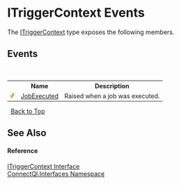# ITriggerContext Events
 

The <a href="T_ConnectQl_Interfaces_ITriggerContext">ITriggerContext</a> type exposes the following members.


## Events
&nbsp;<table><tr><th></th><th>Name</th><th>Description</th></tr><tr><td>![Public event](media/pubevent.gif "Public event")</td><td><a href="E_ConnectQl_Interfaces_ITriggerContext_JobExecuted">JobExecuted</a></td><td>
Raised when a job was executed.</td></tr></table>&nbsp;
<a href="#itriggercontext-events">Back to Top</a>

## See Also


#### Reference
<a href="T_ConnectQl_Interfaces_ITriggerContext">ITriggerContext Interface</a><br /><a href="N_ConnectQl_Interfaces">ConnectQl.Interfaces Namespace</a><br />